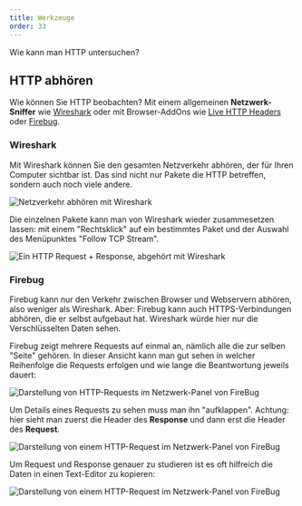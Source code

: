 ```yaml
---
title: Werkzeuge
order: 33
---
```


Wie kann man HTTP untersuchen? 


HTTP abhören
--------------
Wie können Sie HTTP beobachten?  Mit einem allgemeinen
**Netzwerk-Sniffer** wie [Wireshark](http://www.wireshark.org/) oder mit Browser-AddOns
wie [Live HTTP Headers](https://addons.mozilla.org/en-US/firefox/addon/live-http-headers/)
oder [Firebug](https://addons.mozilla.org/en-US/firefox/addon/firebug/?src=search). 

### Wireshark

Mit Wireshark können Sie den gesamten Netzverkehr abhören, der für Ihren
Computer sichtbar ist.  Das sind nicht nur Pakete die HTTP betreffen, sondern
auch noch viele andere. 


![Netzverkehr abhören mit Wireshark](/images/wireshark-fullscreen.png)

Die einzelnen Pakete kann man von Wireshark wieder
zusammesetzen lassen: mit einem "Rechtsklick" auf ein bestimmtes Paket und
der Auswahl des Menüpunktes "Follow TCP Stream".

![Ein HTTP Request + Response, abgehört mit Wireshark](/images/wireshark-http.png)

### Firebug

Firebug kann nur den Verkehr zwischen Browser und Webservern abhören, also weniger als Wireshark.
Aber: Firebug kann auch HTTPS-Verbindungen abhören, die er selbst aufgebaut hat.  Wireshark
würde hier nur die Verschlüsselten Daten sehen.

Firebug zeigt mehrere Requests auf einmal an, nämlich alle die zur selben "Seite" gehören.
In dieser Ansicht kann man gut sehen in welcher Reihenfolge die Requests erfolgen und wie
lange die Beantwortung jeweils dauert:

![Darstellung von HTTP-Requests im Netzwerk-Panel von FireBug](/images/firebug-netzwerk.png)

Um Details eines Requests zu sehen muss man ihn "aufklappen".  Achtung: hier sieht
man zuerst die Header des **Response** und dann erst die Header des **Request**.

![Darstellung von einem HTTP-Request im Netzwerk-Panel von FireBug](/images/firebug-netzwerk-detail.png)

Um Request und Response genauer zu studieren ist es oft hilfreich die Daten
in einen Text-Editor zu kopieren:

![Darstellung von einem HTTP-Request im Netzwerk-Panel von FireBug](/images/firebug-netzwerk-copy.png)

